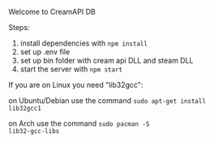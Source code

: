 Welcome to CreamAPI DB

Steps:

1) install dependencies with <code>npm install</code>
2) set up .env file
3) set up bin folder with cream api DLL and steam DLL
4) start the server with <code>npm start</code>

If you are on Linux you need "lib32gcc":

on Ubuntu/Debian use the command <code>sudo apt-get install lib32gcc1</code>

on Arch use the command <code>sudo pacman -S lib32-gcc-libs</code>